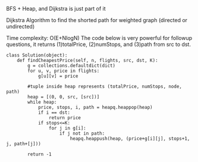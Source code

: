BFS + Heap, and Dijkstra is just part of it


Dijkstra Algorithm to find the shorted path for weighted graph (directed or undirected)

Time complexity: O(E+NlogN)
The code below is very powerful for followup questions, it returns (1)totalPrice, (2)numStops, and (3)path from src to dst.

```
class Solution(object):
    def findCheapestPrice(self, n, flights, src, dst, K):
        g = collections.defaultdict(dict)
        for u, v, price in flights:
            g[u][v] = price
            
        #tuple inside heap represents (totalPrice, numStops, node, path)
        heap = [(0, 0, src, [src])] 
        while heap:
            price, stops, i, path = heapq.heappop(heap)
            if i == dst:
                return price
            if stops<=K:
                for j in g[i]:      
                    if j not in path:
                        heapq.heappush(heap, (price+g[i][j], stops+1, j, path+[j]))
                      
        return -1
```
